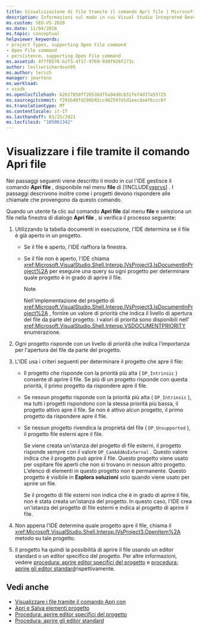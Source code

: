```yaml
---
title: Visualizzazione di file tramite il comando Apri file | Microsoft Docs
description: Informazioni sul modo in cui Visual Studio Integrated Development Environment (IDE) gestisce il comando Apri file nel menu file per visualizzare i file.
ms.custom: SEO-VS-2020
ms.date: 11/04/2016
ms.topic: conceptual
helpviewer_keywords:
- project types, supporting Open File command
- Open File command
- persistence, supporting Open File command
ms.assetid: 4fff0576-b2f3-4f17-9769-930f926f273c
author: leslierichardson95
ms.author: lerich
manager: jmartens
ms.workload:
- vssdk
ms.openlocfilehash: b2617050ff26536df5a94d0cb51fe74d37a55725
ms.sourcegitcommit: f2916d8fd296b92cc402597d1d1eecda4f6cccbf
ms.translationtype: MT
ms.contentlocale: it-IT
ms.lasthandoff: 03/25/2021
ms.locfileid: "105061342"
---
```

# <a name="display-files-by-using-the-open-file-command"></a>Visualizzare i file tramite il comando Apri file
Nei passaggi seguenti viene descritto il modo in cui l'IDE gestisce il comando **Apri file** , disponibile nel menu **file** di [!INCLUDE[vsprvs](../../code-quality/includes/vsprvs_md.md)] . I passaggi descrivono inoltre come i progetti devono rispondere alle chiamate che provengono da questo comando.

 Quando un utente fa clic sul comando **Apri file** dal menu **file** e seleziona un file nella finestra di dialogo **Apri file** , si verifica il processo seguente:

1. Utilizzando la tabella documenti in esecuzione, l'IDE determina se il file è già aperto in un progetto.

    - Se il file è aperto, l'IDE riaffiora la finestra.

    - Se il file non è aperto, l'IDE chiama <xref:Microsoft.VisualStudio.Shell.Interop.IVsProject3.IsDocumentInProject%2A> per eseguire una query su ogni progetto per determinare quale progetto è in grado di aprire il file.

        > [!NOTE]
        > Nell'implementazione del progetto di <xref:Microsoft.VisualStudio.Shell.Interop.IVsProject3.IsDocumentInProject%2A> , fornire un valore di priorità che indica il livello di apertura del file da parte del progetto. I valori di priorità sono disponibili nell' <xref:Microsoft.VisualStudio.Shell.Interop.VSDOCUMENTPRIORITY> enumerazione.

2. Ogni progetto risponde con un livello di priorità che indica l'importanza per l'apertura del file da parte del progetto.

3. L'IDE usa i criteri seguenti per determinare il progetto che apre il file:

    - Il progetto che risponde con la priorità più alta ( `DP_Intrinsic` ) consente di aprire il file. Se più di un progetto risponde con questa priorità, il primo progetto da rispondere apre il file.

    - Se nessun progetto risponde con la priorità più alta ( `DP_Intrinsic` ), ma tutti i progetti rispondono con la stessa priorità più bassa, il progetto attivo apre il file. Se non è attivo alcun progetto, il primo progetto da rispondere apre il file.

    - Se nessun progetto rivendica la proprietà del file ( `DP_Unsupported` ), il progetto file esterni apre il file.

         Se viene creata un'istanza del progetto di file esterni, il progetto risponde sempre con il valore `DP_CanAddAsExternal` . Questo valore indica che il progetto può aprire il file. Questo progetto viene usato per ospitare file aperti che non si trovano in nessun altro progetto. L'elenco di elementi in questo progetto non è permanente. Questo progetto è visibile in **Esplora soluzioni** solo quando viene usato per aprire un file.

         Se il progetto di file esterni non indica che è in grado di aprire il file, non è stata creata un'istanza del progetto. In questo caso, l'IDE crea un'istanza del progetto di file esterni e indica al progetto di aprire il file.

4. Non appena l'IDE determina quale progetto apre il file, chiama il <xref:Microsoft.VisualStudio.Shell.Interop.IVsProject3.OpenItem%2A> metodo su tale progetto.

5. Il progetto ha quindi la possibilità di aprire il file usando un editor standard o un editor specifico del progetto. Per altre informazioni, vedere [procedura: aprire editor specifici del progetto](../../extensibility/how-to-open-project-specific-editors.md) e [procedura: aprire gli editor standard](../../extensibility/how-to-open-standard-editors.md)rispettivamente.

## <a name="see-also"></a>Vedi anche
- [Visualizzare i file tramite il comando Apri con](../../extensibility/internals/displaying-files-by-using-the-open-with-command.md)
- [Apri e Salva elementi progetto](../../extensibility/internals/opening-and-saving-project-items.md)
- [Procedura: aprire editor specifici del progetto](../../extensibility/how-to-open-project-specific-editors.md)
- [Procedura: aprire gli editor standard](../../extensibility/how-to-open-standard-editors.md)

